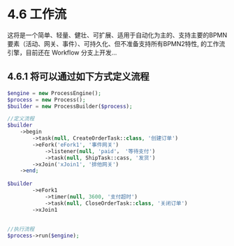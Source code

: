 # 4.6 工作流

这将是一个简单、轻量、健壮、可扩展、适用于自动化为主的、支持主要的BPMN要素（活动、网关、事件）、可持久化、但不准备支持所有BPMN2特性, 的工作流引擎，目前还在 Workflow 分支上开发...

## 4.6.1 将可以通过如下方式定义流程

```PHP
$engine = new ProcessEngine();
$process = new Process();
$builder = new ProcessBuilder($process);

//定义流程
$builder
    ->begin
        ->task(null, CreateOrderTask::class, '创建订单')
        ->eFork('eFork1', '事件网关')
            ->listener(null, 'paid'， '等待支付')
            ->task(null, ShipTask::cass, '发货')
        ->xJoin('xJoin1', '排他网关')
    ->end;
    
$builder 
        ->eFork1
            ->timer(null, 3600, '支付超时')
            ->task(null, CloseOrderTask::class, '关闭订单')
        ->xJoin1
   
    
//执行流程
$process->run($engine);

```
